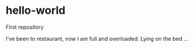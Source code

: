 # hello-world
First repository

I've been to restaurant, now I am full and overloaded. Lying on the bed ...

